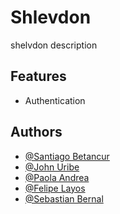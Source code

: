 
# Shlevdon
shelvdon description
## Features

- Authentication



## Authors

- [@Santiago Betancur](https://www.github.com/TiagoBG)
- [@John Uribe](https://www.github.com/johnuribe17)
- [@Paola Andrea](https://www.github.com/paolandrea18)
- [@Felipe Layos](https://www.github.com/jfelipelayos)
- [@Sebastian Bernal](https://www.github.com/)
